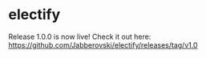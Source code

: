 # electify

Release 1.0.0 is now live! Check it out here: https://github.com/Jabberovski/electify/releases/tag/v1.0

